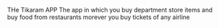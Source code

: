 THe Tikaram APP 
The app in which you buy department store items and buy food from restaurants morever you buy tickets of any airline 
